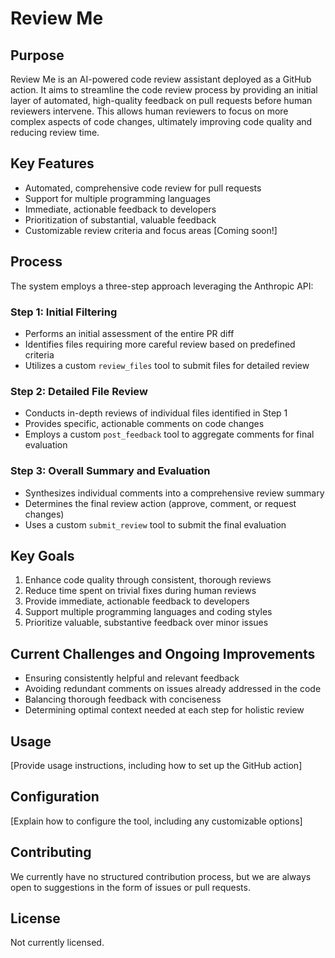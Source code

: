 # Review Me

## Purpose

Review Me is an AI-powered code review assistant deployed as a GitHub action. It aims to streamline the code review
process by providing an initial layer of automated, high-quality feedback on pull requests before human reviewers
intervene. This allows human reviewers to focus on more complex aspects of code changes, ultimately improving code
quality and reducing review time.

## Key Features

- Automated, comprehensive code review for pull requests
- Support for multiple programming languages
- Immediate, actionable feedback to developers
- Prioritization of substantial, valuable feedback
- Customizable review criteria and focus areas [Coming soon!]

## Process

The system employs a three-step approach leveraging the Anthropic API:

### Step 1: Initial Filtering

- Performs an initial assessment of the entire PR diff
- Identifies files requiring more careful review based on predefined criteria
- Utilizes a custom `review_files` tool to submit files for detailed review

### Step 2: Detailed File Review

- Conducts in-depth reviews of individual files identified in Step 1
- Provides specific, actionable comments on code changes
- Employs a custom `post_feedback` tool to aggregate comments for final evaluation

### Step 3: Overall Summary and Evaluation

- Synthesizes individual comments into a comprehensive review summary
- Determines the final review action (approve, comment, or request changes)
- Uses a custom `submit_review` tool to submit the final evaluation

## Key Goals

1. Enhance code quality through consistent, thorough reviews
2. Reduce time spent on trivial fixes during human reviews
3. Provide immediate, actionable feedback to developers
4. Support multiple programming languages and coding styles
5. Prioritize valuable, substantive feedback over minor issues

## Current Challenges and Ongoing Improvements

- Ensuring consistently helpful and relevant feedback
- Avoiding redundant comments on issues already addressed in the code
- Balancing thorough feedback with conciseness
- Determining optimal context needed at each step for holistic review

## Usage

[Provide usage instructions, including how to set up the GitHub action]

## Configuration

[Explain how to configure the tool, including any customizable options]

## Contributing

We currently have no structured contribution process,
but we are always open to suggestions in the form of issues or pull requests.

## License

Not currently licensed.
